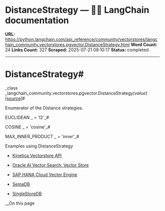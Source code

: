 # DistanceStrategy — 🦜🔗 LangChain  documentation

**URL:** https://python.langchain.com/api_reference/community/vectorstores/langchain_community.vectorstores.pgvector.DistanceStrategy.html
**Word Count:** 24
**Links Count:** 327
**Scraped:** 2025-07-21 08:10:17
**Status:** completed

---

# DistanceStrategy\#

_class _langchain\_community.vectorstores.pgvector.DistanceStrategy\(_value_\)[\[source\]](https://python.langchain.com/api_reference/_modules/langchain_community/vectorstores/pgvector.html#DistanceStrategy)\#     

Enumerator of the Distance strategies.

EUCLIDEAN _ = 'l2'_\#     

COSINE _ = 'cosine'_\#     

MAX\_INNER\_PRODUCT _ = 'inner'_\#     

Examples using DistanceStrategy

  * [Kinetica Vectorstore API](https://python.langchain.com/docs/integrations/vectorstores/kinetica/)

  * [Oracle AI Vector Search: Vector Store](https://python.langchain.com/docs/integrations/vectorstores/oracle/)

  * [SAP HANA Cloud Vector Engine](https://python.langchain.com/docs/integrations/vectorstores/sap_hanavector/)

  * [SemaDB](https://python.langchain.com/docs/integrations/vectorstores/semadb/)

  * [SingleStoreDB](https://python.langchain.com/docs/integrations/vectorstores/singlestoredb/)

__On this page